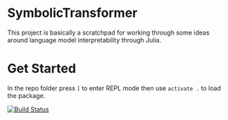 # SymbolicTransformer

This project is basically a scratchpad for working through some ideas around language model interpretability through Julia.

# Get Started

In the repo folder press `]` to enter REPL mode then use `activate .` to load the package.



[![Build Status](https://github.com/prior-technology/SymbolicTransformer/actions/workflows/CI.yml/badge.svg?branch=main)](https://github.com/prior-technology/SymbolicTransformer/actions/workflows/CI.yml?query=branch%3Amain)
